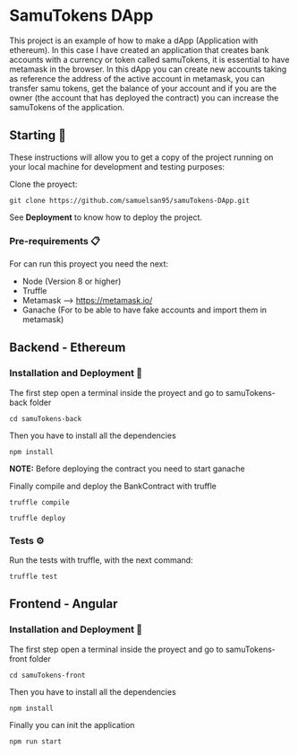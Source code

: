 # SamuTokens DApp

This project is an example of how to make a dApp (Application with ethereum). In this case I have created an application that creates bank accounts with a currency or token called samuTokens, it is essential to have metamask in the browser. In this dApp you can create new accounts taking as reference the address of the active account in metamask, you can transfer samu tokens, get the balance of your account and if you are the owner (the account that has deployed the contract) you can increase the samuTokens of the application.

## Starting 🚀

These instructions will allow you to get a copy of the project running on your local machine for development and testing purposes:

Clone the proyect:
```
git clone https://github.com/samuelsan95/samuTokens-DApp.git
```

See **Deployment** to know how to deploy the project.

### Pre-requirements 📋

For can run this proyect you need the next:
- Node (Version 8 or higher)
- Truffle
- Metamask --> https://metamask.io/
- Ganache (For to be able to have fake accounts and import them in metamask)

## Backend - Ethereum

### Installation and Deployment 🔧

The first step open a terminal inside the proyect and go to samuTokens-back folder
```
cd samuTokens-back
```

Then you have to install all the dependencies
```
npm install
```

**NOTE:** Before deploying the contract you need to start ganache

Finally compile and deploy the BankContract with truffle
```
truffle compile
```
```
truffle deploy
```

### Tests ⚙️

Run the tests with truffle, with the next command:
```
truffle test
```

## Frontend - Angular

### Installation and Deployment 🔧

The first step open a terminal inside the proyect and go to samuTokens-front folder
```
cd samuTokens-front
```

Then you have to install all the dependencies
```
npm install
```

Finally you can init the application
```
npm run start
```
